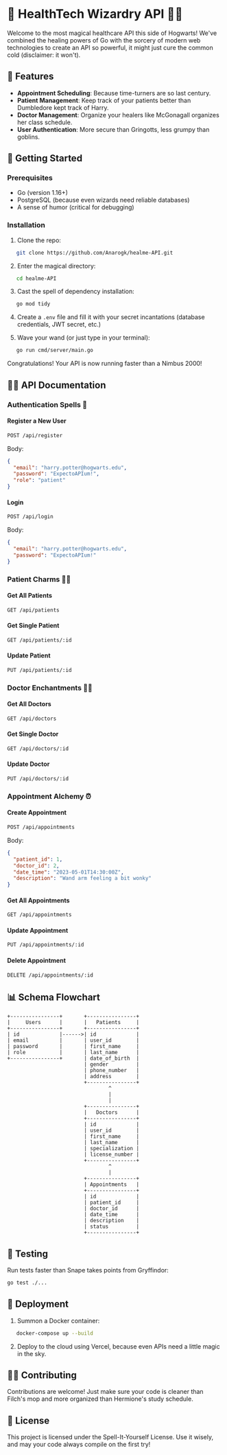 
# 🏥 HealthTech Wizardry API 🧙‍♂️

Welcome to the most magical healthcare API this side of Hogwarts! We've combined the healing powers of Go with the sorcery of modern web technologies to create an API so powerful, it might just cure the common cold (disclaimer: it won't).

## 🌟 Features

- **Appointment Scheduling**: Because time-turners are so last century.
- **Patient Management**: Keep track of your patients better than Dumbledore kept track of Harry.
- **Doctor Management**: Organize your healers like McGonagall organizes her class schedule.
- **User Authentication**: More secure than Gringotts, less grumpy than goblins.

## 🚀 Getting Started

### Prerequisites

- Go (version 1.16+)
- PostgreSQL (because even wizards need reliable databases)
- A sense of humor (critical for debugging)

### Installation

1. Clone the repo:
```sh
   git clone https://github.com/Anarogk/healme-API.git
```

2. Enter the magical directory:
```sh
   cd healme-API
```

3. Cast the spell of dependency installation:
```sh
   go mod tidy
```

4. Create a `.env` file and fill it with your secret incantations (database credentials, JWT secret, etc.)

5. Wave your wand (or just type in your terminal):
```sh
   go run cmd/server/main.go
```

Congratulations! Your API is now running faster than a Nimbus 2000!

## 🧙‍♀️ API Documentation

### Authentication Spells 🔐

#### Register a New User
```sh
POST /api/register
```

Body:
```json
{
  "email": "harry.potter@hogwarts.edu",
  "password": "ExpectoAPIum!",
  "role": "patient"
}
```

#### Login
```sh
POST /api/login
```

Body:
```json
{
  "email": "harry.potter@hogwarts.edu",
  "password": "ExpectoAPIum!"
}
```

### Patient Charms 🧑‍⚕️

#### Get All Patients
```sh
GET /api/patients
```

#### Get Single Patient
```sh
GET /api/patients/:id
```

#### Update Patient
```sh
PUT /api/patients/:id
```

### Doctor Enchantments 👩‍⚕️

#### Get All Doctors
```sh
GET /api/doctors
```

#### Get Single Doctor
```sh
GET /api/doctors/:id
```

#### Update Doctor
```sh
PUT /api/doctors/:id
```

### Appointment Alchemy ⏰

#### Create Appointment
```sh
POST /api/appointments
```

Body:
```json
{
  "patient_id": 1,
  "doctor_id": 2,
  "date_time": "2023-05-01T14:30:00Z",
  "description": "Wand arm feeling a bit wonky"
}
```

#### Get All Appointments
```sh
GET /api/appointments
```

#### Update Appointment
```sh
PUT /api/appointments/:id
```

#### Delete Appointment
```sh
DELETE /api/appointments/:id
```

## 📊 Schema Flowchart

```
+----------------+       +----------------+
|     Users      |       |   Patients     |
+----------------+       +----------------+
| id             |------>| id             |
| email          |       | user_id        |
| password       |       | first_name     |
| role           |       | last_name      |
+----------------+       | date_of_birth  |
                         | gender         |
                         | phone_number   |
                         | address        |
                         +----------------+
                                 ^
                                 |
                                 |
                         +----------------+
                         |   Doctors      |
                         +----------------+
                         | id             |
                         | user_id        |
                         | first_name     |
                         | last_name      |
                         | specialization |
                         | license_number |
                         +----------------+
                                 ^
                                 |
                         +----------------+
                         | Appointments   |
                         +----------------+
                         | id             |
                         | patient_id     |
                         | doctor_id      |
                         | date_time      |
                         | description    |
                         | status         |
                         +----------------+
```

## 🧪 Testing

Run tests faster than Snape takes points from Gryffindor:

```sh
go test ./...
```

## 🚢 Deployment

1. Summon a Docker container:
```sh
   docker-compose up --build
```

2. Deploy to the cloud using Vercel, because even APIs need a little magic in the sky.

## 🧙‍♂️ Contributing

Contributions are welcome! Just make sure your code is cleaner than Filch's mop and more organized than Hermione's study schedule.

## 📜 License

This project is licensed under the Spell-It-Yourself License. Use it wisely, and may your code always compile on the first try!


